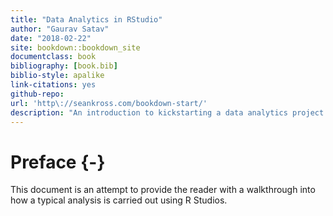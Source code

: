```yaml
--- 
title: "Data Analytics in RStudio"
author: "Gaurav Satav"
date: "2018-02-22"
site: bookdown::bookdown_site
documentclass: book
bibliography: [book.bib]
biblio-style: apalike
link-citations: yes
github-repo: 
url: 'http\://seankross.com/bookdown-start/'
description: "An introduction to kickstarting a data analytics project in R Studio"
---
```


# Preface {-}

This document is an attempt to provide the reader with a walkthrough into how a typical analysis is carried out using R Studios.
